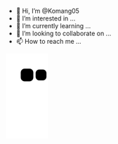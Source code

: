- 👋 Hi, I’m @Komang05
- 👀 I’m interested in ...
- 🌱 I’m currently learning ...
- 💞️ I’m looking to collaborate on ...
- 📫 How to reach me ...

<img alt="github contribution snake animation" src="https://github.com/Carol42/Carol42/blob/output/github-contribution-grid-snake.svg">


